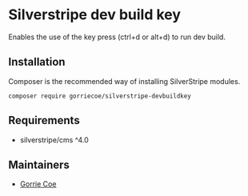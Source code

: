 # Silverstripe dev build key
Enables the use of the key press (ctrl+d or alt+d) to run dev build.

## Installation
Composer is the recommended way of installing SilverStripe modules.
```
composer require gorriecoe/silverstripe-devbuildkey
```

## Requirements

- silverstripe/cms ^4.0

## Maintainers

- [Gorrie Coe](https://github.com/gorriecoe)

